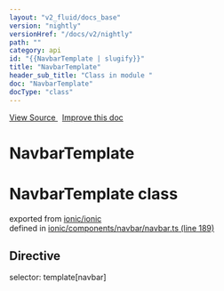 ```yaml
---
layout: "v2_fluid/docs_base"
version: "nightly"
versionHref: "/docs/v2/nightly"
path: ""
category: api
id: "{{NavbarTemplate | slugify}}"
title: "NavbarTemplate"
header_sub_title: "Class in module "
doc: "NavbarTemplate"
docType: "class"
---
```



<div class="improve-docs">
  <a href='http://github.com/driftyco/ionic2/tree/master/ionic/components/navbar/navbar.ts#L188'>
    View Source
  </a>
  &nbsp;
  <a href='http://github.com/driftyco/ionic2/edit/master/ionic/components/navbar/navbar.ts#L188'>
    Improve this doc
  </a>
</div>




<h1 class="api-title">

  NavbarTemplate



</h1>







<h1 class="class export">NavbarTemplate <span class="type">class</span></h1>
<p class="module">exported from <a href='undefined'>ionic/ionic</a><br/>
defined in <a href="https://github.com/driftyco/ionic2/tree/master/ionic/components/navbar/navbar.ts#L189-L212">ionic/components/navbar/navbar.ts (line 189)</a>
</p>
<h2>Directive</h2>
  <span>selector: template[navbar]</span>



